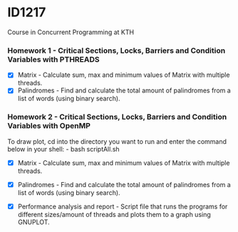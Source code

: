 # ID1217
Course in Concurrent Programming at KTH
### Homework 1 - Critical Sections, Locks, Barriers and Condition Variables with PTHREADS
- [x] Matrix - Calculate sum, max and minimum values of Matrix with multiple threads.
- [x] Palindromes - Find and calculate the total amount of palindromes from a list of words (using binary search).

### Homework 2 - Critical Sections, Locks, Barriers and Condition Variables with OpenMP
To draw plot, cd into the directory you want to run and enter the command below in your shell: - bash scriptAll.sh
- [x] Matrix - Calculate sum, max and minimum values of Matrix with multiple threads.
- [x] Palindromes - Find and calculate the total amount of palindromes from a list of words (using binary search).
- [x] Performance analysis and report - Script file that runs the programs for different sizes/amount of threads and plots them to a graph using GNUPLOT.

